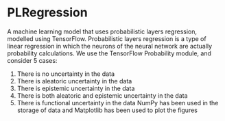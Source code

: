 # PLRegression
A machine learning model that uses probabilistic layers regression, modelled using TensorFlow.
Probabilistic layers regression is a type of linear regression in which the neurons of the neural network are actually probability calculations.
We use the TensorFlow Probability module, and consider 5 cases:
  1. There is no uncertainty in the data
  2. There is aleatoric uncertainty in the data
  3. There is epistemic uncertainty in the data
  4. There is both aleatoric and epistemic uncertainty in the data
  5. There is functional uncertainty in the data
NumPy has been used in the storage of data and Matplotlib has been used to plot the figures
